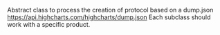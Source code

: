 Abstract class to process the creation of protocol based on a dump.json
https://api.highcharts.com/highcharts/dump.json
Each subclass should work with a specific product.